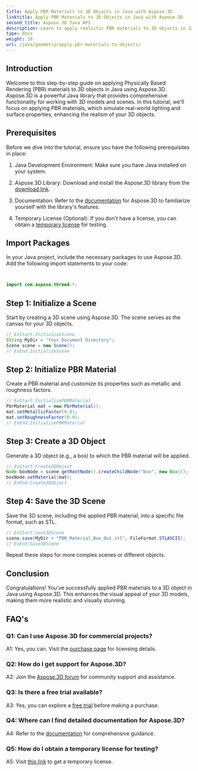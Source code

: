 ```yaml
---
title: Apply PBR Materials to 3D Objects in Java with Aspose.3D
linktitle: Apply PBR Materials to 3D Objects in Java with Aspose.3D
second_title: Aspose.3D Java API
description: Learn to apply realistic PBR materials to 3D objects in Java using Aspose.3D. Enhance visual quality with Physically Based Rendering.
type: docs
weight: 10
url: /java/geometry/apply-pbr-materials-to-objects/
---
```

## Introduction

Welcome to this step-by-step guide on applying Physically Based Rendering (PBR) materials to 3D objects in Java using Aspose.3D. Aspose.3D is a powerful Java library that provides comprehensive functionality for working with 3D models and scenes. In this tutorial, we'll focus on applying PBR materials, which simulate real-world lighting and surface properties, enhancing the realism of your 3D objects.

## Prerequisites

Before we dive into the tutorial, ensure you have the following prerequisites in place:

1. Java Development Environment: Make sure you have Java installed on your system.

2. Aspose.3D Library: Download and install the Aspose.3D library from the [download link](https://releases.aspose.com/3d/java/).

3. Documentation: Refer to the [documentation](https://reference.aspose.com/3d/java/) for Aspose.3D to familiarize yourself with the library's features.

4. Temporary License (Optional): If you don't have a license, you can obtain a [temporary license](https://purchase.aspose.com/temporary-license/) for testing.

## Import Packages

In your Java project, include the necessary packages to use Aspose.3D. Add the following import statements to your code:

```java


import com.aspose.threed.*;
```

## Step 1: Initialize a Scene

Start by creating a 3D scene using Aspose.3D. The scene serves as the canvas for your 3D objects.

```java
// ExStart:InitializeScene
String MyDir = "Your Document Directory";
Scene scene = new Scene();
// ExEnd:InitializeScene
```

## Step 2: Initialize PBR Material

Create a PBR material and customize its properties such as metallic and roughness factors.

```java
// ExStart:InitializePBRMaterial
PbrMaterial mat = new PbrMaterial();
mat.setMetallicFactor(0.9);
mat.setRoughnessFactor(0.9);
// ExEnd:InitializePBRMaterial
```

## Step 3: Create a 3D Object

Generate a 3D object (e.g., a box) to which the PBR material will be applied.

```java
// ExStart:Create3DObject
Node boxNode = scene.getRootNode().createChildNode("box", new Box());
boxNode.setMaterial(mat);
// ExEnd:Create3DObject
```

## Step 4: Save the 3D Scene

Save the 3D scene, including the applied PBR material, into a specific file format, such as STL.

```java
// ExStart:Save3DScene
scene.save(MyDir + "PBR_Material_Box_Out.stl", FileFormat.STLASCII);
// ExEnd:Save3DScene
```

Repeat these steps for more complex scenes or different objects.

## Conclusion

Congratulations! You've successfully applied PBR materials to a 3D object in Java using Aspose.3D. This enhances the visual appeal of your 3D models, making them more realistic and visually stunning.

## FAQ's

### Q1: Can I use Aspose.3D for commercial projects?

A1: Yes, you can. Visit the [purchase page](https://purchase.aspose.com/buy) for licensing details.

### Q2: How do I get support for Aspose.3D?

A2: Join the [Aspose.3D forum](https://forum.aspose.com/c/3d/18) for community support and assistance.

### Q3: Is there a free trial available?

A3: Yes, you can explore a [free trial](https://releases.aspose.com/) before making a purchase.

### Q4: Where can I find detailed documentation for Aspose.3D?

A4: Refer to the [documentation](https://reference.aspose.com/3d/java/) for comprehensive guidance.

### Q5: How do I obtain a temporary license for testing?

A5: Visit [this link](https://purchase.aspose.com/temporary-license/) to get a temporary license.
